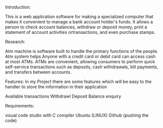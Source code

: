 Introduction:


This is a web application software for making a specialized computer that makes it convenient to manage a bank account holder's funds. It allows a person to check account 
balances, withdraw or deposit money, print a statement of account activities ortransactions, and even purchase stamps.

Research:

Atm machine is software built to handle the primary  functions of the people. Atm system helps Anyone with a credit card or debit card can access cash at most ATMs. ATMs are convenient, allowing consumers to perform quick self-service transactions such as deposits, cash withdrawals, bill payments, and transfers between accounts.


Features:
In my Project there are some features which will be easy to the handler to 
store the information in their application

Available transactions
Withdrawl
Deposit
Balance enquiry

Requirements:

visual code studio with C compiler
Ubuntu (LINUX)
Github (pushing the code)


